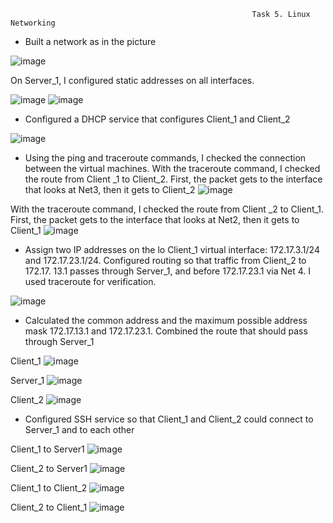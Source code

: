                                                           Task 5. Linux Networking
                                                      
- Built a network as in the picture

![image](https://github.com/Stiff228/DevOps_online_Kharkiv_2022Q1Q2/blob/main/m5/task%205/111.png)

On Server_1, I configured static addresses on all interfaces.

![image](https://github.com/Stiff228/DevOps_online_Kharkiv_2022Q1Q2/blob/main/m5/task%205/1.png)
![image](https://github.com/Stiff228/DevOps_online_Kharkiv_2022Q1Q2/blob/main/m5/task%205/2.png)

- Configured a DHCP service that configures Client_1 and Client_2    

![image](https://github.com/Stiff228/DevOps_online_Kharkiv_2022Q1Q2/blob/main/m5/task%205/3.png)

- Using the ping and traceroute commands, I checked the connection between the virtual machines.
With the traceroute command, I checked the route from Client _1 to Client_2. First, the packet gets to the interface that looks at Net3, then it gets to Client_2
![image](https://github.com/Stiff228/DevOps_online_Kharkiv_2022Q1Q2/blob/main/m5/task%205/4.png)

With the traceroute command, I checked the route from Client _2 to Client_1. First, the packet gets to the interface that looks at Net2, then it gets to Client_1
![image](https://github.com/Stiff228/DevOps_online_Kharkiv_2022Q1Q2/blob/main/m5/task%205/5.png)

- Assign two IP addresses on the lo Client_1 virtual interface: 172.17.3.1/24 and 172.17.23.1/24. Configured routing so that traffic from Client_2 to 172.17. 13.1 passes through Server_1, and before 172.17.23.1 via Net 4. I used traceroute for verification.

![image](https://github.com/Stiff228/DevOps_online_Kharkiv_2022Q1Q2/blob/main/m5/task%205/6.png)

- Calculated the common address and the maximum possible address mask 172.17.13.1 and 172.17.23.1. Combined the route that should pass through Server_1

Client_1
![image](https://github.com/Stiff228/DevOps_online_Kharkiv_2022Q1Q2/blob/main/m5/task%205/7.png)

Server_1
![image](https://github.com/Stiff228/DevOps_online_Kharkiv_2022Q1Q2/blob/main/m5/task%205/8.png)

Client_2
![image](https://github.com/Stiff228/DevOps_online_Kharkiv_2022Q1Q2/blob/main/m5/task%205/9.png)

- Configured SSH service so that Client_1 and Client_2 could connect to Server_1 and to each other

Client_1 to Server1
![image](https://github.com/Stiff228/DevOps_online_Kharkiv_2022Q1Q2/blob/main/m5/task%205/10.png)

Client_2 to Server1
![image](https://github.com/Stiff228/DevOps_online_Kharkiv_2022Q1Q2/blob/main/m5/task%205/11.png)

Client_1 to Client_2
![image](https://github.com/Stiff228/DevOps_online_Kharkiv_2022Q1Q2/blob/main/m5/task%205/12.png)

Client_2 to Client_1
![image](https://github.com/Stiff228/DevOps_online_Kharkiv_2022Q1Q2/blob/main/m5/task%205/13.png)

